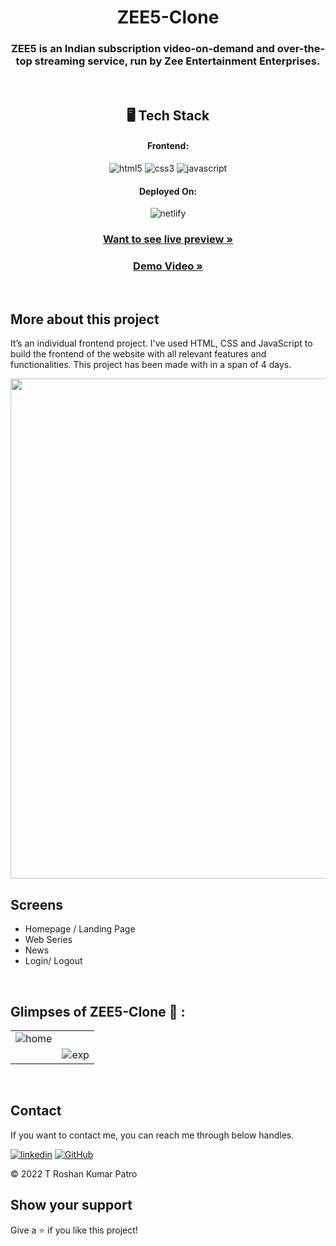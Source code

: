 <h1 align="center">ZEE5-Clone</h1>

<h3 align="center">ZEE5 is an Indian subscription video-on-demand and over-the-top streaming service, run by Zee Entertainment Enterprises.</h3>

<br />

<h2 align="center">🖥️ Tech Stack</h2>

<h4 align="center">Frontend:</h4>

<p align="center">
  <img src="https://img.shields.io/badge/HTML5-E34F26?style=for-the-badge&logo=html5&logoColor=white" alt="html5" />
  <img src="https://img.shields.io/badge/CSS3-1572B6?style=for-the-badge&logo=css3&logoColor=white" alt="css3" />
  <img src="https://img.shields.io/badge/JavaScript-323330?style=for-the-badge&logo=javascript&logoColor=F7DF1E" alt="javascript" />
</p>

<h4 align="center">Deployed On:</h4>

<p align="center">
  <img src="https://img.shields.io/badge/Netlify-00C7B7?style=for-the-badge&logo=netlify&logoColor=white" alt="netlify" />
</p>

<h3 align="center"><a href="https://zee5-clone-roshan.netlify.app/"><strong>Want to see live preview »</strong></a></h3>

<h3 align="center"><a href=""><strong>Demo Video »</strong></a></h3>

<br />

<!-- <p align="center">
  <br />&#10023;
  <a href="#Demo">View Demo</a> &#10023;
  <a href="#Getting-Started">Getting Started</a> &#10023; 
  <a href="#Install">Installing</a> &#10023;
  <a href="#Contact">Author</a> &#10023;
</p> -->

## More about this project

It’s an individual frontend project. I've used HTML, CSS and JavaScript to build the frontend of the website with all relevant features and functionalities. This project has been made with in a span of 4 days. 

<p align="center">
<img src="https://user-images.githubusercontent.com/107461385/216751376-f4e85c6a-69af-4ac9-b7b6-bfb8a32fcb4b.PNG" width="800px" />
</p>

## Screens 
- Homepage / Landing Page
- Web Series
- News
- Login/ Logout

<br />

## Glimpses of ZEE5-Clone 🙈 :

<table>
  <tr>
    <td><img src="https://user-images.githubusercontent.com/107461385/216751464-7313a4e8-66da-4994-a8fa-fec325530673.PNG" alt="home" /></td>
    <td><img src="https://user-images.githubusercontent.com/107461385/216751498-f6ea6ada-326c-4d43-a842-680ddab6334a.PNG" alt="" /></td>
  </tr>

  <tr>
    <td><img src="https://user-images.githubusercontent.com/107461385/216751527-7d4da295-9bda-4f8f-853a-ebe5d52ddeb5.PNG" alt="" /></td>
    <td><img src="https://user-images.githubusercontent.com/107461385/216751531-1d91da6a-2d62-41d8-8005-1ed2284159cb.PNG" alt="exp" /></td>
  </tr>
</table>

<br />

## Contact

If you want to contact me, you can reach me through below handles. <br />

[![linkedin](https://img.shields.io/badge/Roshan_Patro-0077B5?style=for-the-badge&logo=linkedin&logoColor=white)](https://www.linkedin.com/in/t-roshan-kumar-patro/)
[![GitHub](https://img.shields.io/badge/Roshan_Patro-20232A?style=for-the-badge&logo=Github&logoColor=white)](https://github.com/Roshan-Patro)



© 2022 T Roshan Kumar Patro



## Show your support

Give a ⭐️ if you like this project!


